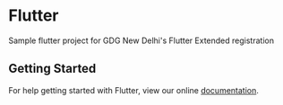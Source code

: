 # Flutter

Sample flutter project for GDG New Delhi's Flutter Extended registration

## Getting Started

For help getting started with Flutter, view our online
[documentation](https://flutter.io/).
